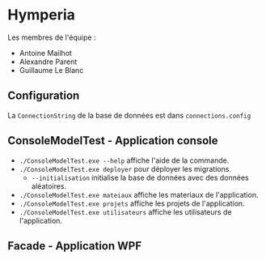 ﻿# Hymperia
 Les membres de l'équipe :
 - Antoine Mailhot
 - Alexandre Parent
 - Guillaume Le Blanc

## Configuration
La `ConnectionString` de la base de données est dans `connections.config`

## ConsoleModelTest - Application console
- `./ConsoleModelTest.exe --help`  affiche l'aide de la commande.
- `./ConsoleModelTest.exe deployer` pour déployer les migrations.
  - `--initialisation` initialise la base de données avec des données aléatoires.
- `./ConsoleModelTest.exe mateiaux` affiche les materiaux de l'application.
- `./ConsoleModelTest.exe projets` affiche les projets de l'application.
- `./ConsoleModelTest.exe utilisateurs` affiche les utilisateurs de l'application.

## Facade - Application WPF
